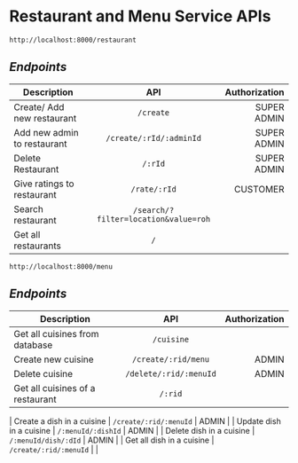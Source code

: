 # Restaurant and Menu Service APIs

```
http://localhost:8000/restaurant
```

## _Endpoints_

| Description       | API           | Authorization  |
| ------------- |:-------------:| -----:|
| Create/ Add new restaurant      | `/create` | SUPER ADMIN |
| Add new admin to restaurant     | `/create/:rId/:adminId`      |  SUPER ADMIN  |
| Delete Restaurant | `/:rId`      |  SUPER ADMIN   |
| Give ratings to restaurant | `/rate/:rId`      |  CUSTOMER   |
| Search restaurant | `/search/?filter=location&value=roh`      |     |
| Get all restaurants | `/`      |     |


```
http://localhost:8000/menu
```

## _Endpoints_

| Description       | API           | Authorization  |
| ------------- |:-------------:| -----:|
| Get all cuisines from database      | `/cuisine` |  |
| Create new cuisine     | `/create/:rid/menu`      |  ADMIN  |
| Delete cuisine | `/delete/:rid/:menuId`      |  ADMIN   |
| Get all cuisines of a restaurant | `/:rid`      |     |

| Create a dish in a cuisine | `/create/:rid/:menuId`      |  ADMIN   |
| Update dish in a cuisine | `/:menuId/:dishId`      |  ADMIN   |
| Delete dish in a cuisine | `/:menuId/dish/:dId`      |  ADMIN   |
| Get all dish in a cuisine | `/create/:rid/:menuId`      |     |
